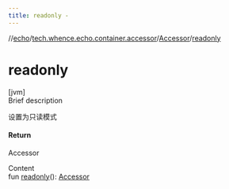 ```yaml
---
title: readonly -
---
```

//[echo](../../index.md)/[tech.whence.echo.container.accessor](../index.md)/[Accessor](index.md)/[readonly](readonly.md)



# readonly  
[jvm]  
Brief description  


设置为只读模式



#### Return  


Accessor

  
Content  
fun [readonly](readonly.md)(): [Accessor](index.md)  



